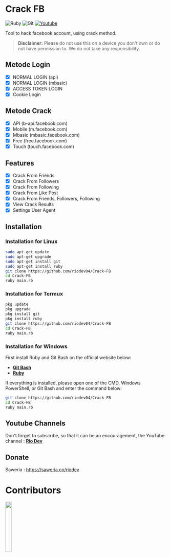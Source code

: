 # Crack FB

![Ruby](https://img.shields.io/badge/ruby-%23CC342D.svg?style=for-the-badge&logo=ruby&logoColor=white)
![Git](https://img.shields.io/badge/git-%23F05033.svg?style=for-the-badge&logo=git&logoColor=white)
[![Youtube](https://img.shields.io/badge/Youtube-Rio--Dev-red?style=for-the-badge&logo=youtube)](https://youtube.com/@riodev)

Tool to hack facebook account, using crack method.

> **Disclaimer:** Please do not use this on a device you don't own or do not have permission to. We do not take any responsibility.

## Metode Login
- [x] NORMAL LOGIN (api)
- [x] NORMAL LOGIN (mbasic)
- [x] ACCESS TOKEN LOGIN
- [x] Cookie Login

## Metode Crack
- [x] API (b-api.facebook.com)
- [x] Mobile (m.facebook.com)
- [x] Mbasic (mbasic.facebook.com)
- [x] Free (free.facebook.com)
- [x] Touch (touch.facebook.com)

## Features
- [x] Crack From Friends
- [x] Crack From Followers
- [x] Crack From Following
- [x] Crack From Like Post
- [x] Crack From Friends, Followers, Following
- [x] View Crack Results
- [x] Settings User Agent

## Installation

### Installation for Linux
```bash
sudo apt-get update
sudo apt-get upgrade
sudo apt-get install git
sudo apt-get install ruby
git clone https://github.com/riodev04/Crack-FB
cd Crack-FB
ruby main.rb
```
### Installation for Termux
```bash
pkg update
pkg upgrade
pkg install git
pkg install ruby
git clone https://github.com/riodev04/Crack-FB
cd Crack-FB
ruby main.rb
```

### Installation for Windows
First install Ruby and Git Bash on the official website below:
- [**Git Bash**](https://git-scm.com/downloads)
- [**Ruby**](https://rubyinstaller.org/)

If everything is installed, please open one of the CMD, Windows PowerShell, or Git Bash and enter the command below:
```bash
git clone https://github.com/riodev04/Crack-FB
cd Crack-FB
ruby main.rb
```

## Youtube Channels
Don't forget to subscribe, so that it can be an encouragement, the YouTube channel : [**Rio Dev**](https://www.youtube.com/@riodev)

## Donate
Saweria : https://saweria.co/riodev

# Contributors

<a href="https://github.com/riodev04/Dark-FB/graphs/contributors">
  <img width="20%" src="https://contrib.rocks/image?repo=riodev04/Dark-FB" />
</a>
